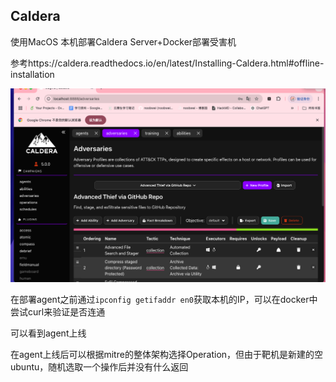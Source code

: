 ## Caldera

使用MacOS 本机部署Caldera Server+Docker部署受害机

参考https://caldera.readthedocs.io/en/latest/Installing-Caldera.html#offline-installation

![](https://github.com/noobwei/Y-Lab/blob/main/SCR-20250303-piqc.png)

在部署agent之前通过`ipconfig getifaddr en0`获取本机的IP，可以在docker中尝试curl来验证是否连通



可以看到agent上线



在agent上线后可以根据mitre的整体架构选择Operation，但由于靶机是新建的空ubuntu，随机选取一个操作后并没有什么返回

